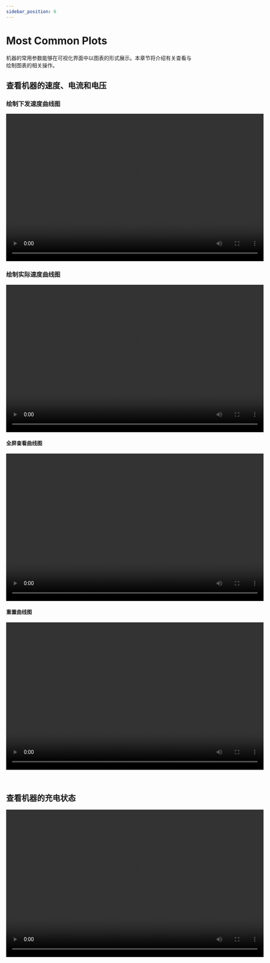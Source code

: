 ```yaml
---
sidebar_position: 6
---
```


# Most Common Plots

机器的常用参数能够在可视化界面中以图表的形式展示。本章节将介绍有关查看与绘制图表的相关操作。

## 查看机器的速度、电流和电压

### 绘制下发速度曲线图

<video src="https://coscene-artifacts-prod.oss-cn-hangzhou.aliyuncs.com/docs/4-receipts/viz/Plot-setting-cmd-vel.mp4" controls="controls" width="700" height="400"></video>

### 绘制实际速度曲线图

<video src="https://coscene-artifacts-prod.oss-cn-hangzhou.aliyuncs.com/docs/4-receipts/viz/Plot-setting-imu-vel.mp4" controls="controls" width="700" height="400"></video>

#### 全屏查看曲线图

<video src="https://coscene-artifacts-prod.oss-cn-hangzhou.aliyuncs.com/docs/4-receipts/viz/Plot-full-screen.mp4" controls="controls" width="700" height="400"></video>

#### 重置曲线图

<video src="https://coscene-artifacts-prod.oss-cn-hangzhou.aliyuncs.com/docs/4-receipts/viz/Plot-reset-view.mp4" controls="controls" width="700" height="400"></video>

<br />

## 查看机器的充电状态

<video src="https://coscene-artifacts-prod.oss-cn-hangzhou.aliyuncs.com/docs/4-receipts/viz/Indicator-charge.mp4" controls="controls" width="700" height="400"></video>
